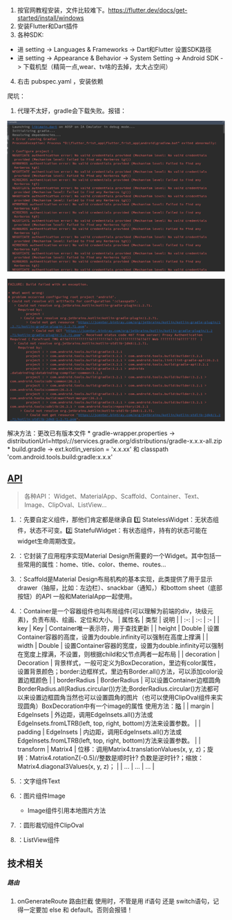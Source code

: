 1. 按官网教程安装，文件比较难下。https://flutter.dev/docs/get-started/install/windows
2. 安装Flutter和Dart插件
3. 各种SDK:
  * 进 setting -> Languages & Frameworks -> Dart和Flutter 设置SDK路径
  * 进 setting -> Appearance & Behavior -> System Setting -> Android SDK -> 下载机型（精简一点,wear、tv啥的去掉，太大占空间）

4. 右击 pubspec.yaml ，安装依赖
		



爬坑：
1. 代理不太好，gradle会下载失败。报错：
  <p align="center">
  <img src="https://github.com/jimwong666/FEstart/blob/master/knowledge/flutter/img/flutter_error_1.png" alt="flutter爬坑1">
  </p>
  <p align="center">
  <img src="https://github.com/jimwong666/FEstart/blob/master/knowledge/flutter/img/flutter_error_2.png" alt="flutter爬坑2">
  </p>
  解决方法：更改已有版本文件
  * gradle-wrapper.properties -> distributionUrl=https\://services.gradle.org/distributions/gradle-x.x.x-all.zip 
  * build.gradle -> ext.kotlin_version = 'x.x.xx' 和 classpath 'com.android.tools.build:gradle:x.x.x'


## [API](https://blog.csdn.net/u013600907/article/details/100098082 "flutter-API")
> 各种API： Widget、MaterialApp、Scaffold、Container、Text、Image、ClipOval、ListView...
1. <Widget>：先要自定义组件，那他们肯定都是继承自 1️⃣ StatelessWidget：无状态组件，状态不可变。2️⃣ StatefulWidget：有状态组件，持有的状态可能在widget生命周期改变。
2. <MaterialApp>：它封装了应用程序实现Material Design所需要的一个Widget。其中包括一些常用的属性：home、title、color、theme、routes...
3. <Scaffold>：Scaffold是Material Design布局机构的基本实现，此类提供了用于显示drawer（抽屉，比如：左边栏）、snackbar（通知，）和bottom sheet（底部按钮）的API 一般和MaterialApp一起使用。
4. <Container>：Container是一个容器组件也叫布局组件(可以理解为前端的div，块级元素)，负责布局、绘画、定位和大小。
    | 属性名 | 类型 | 说明 |
    | :-: | :-: | :- |
    | key | Key | Container唯一表示符，用于查找更新 |
    | height | Double | 设置Container容器的高度，设置为double.infinity可以强制在高度上撑满 |
    | width | Double | 设置Container容器的宽度，设置为double.infinity可以强制在宽度上撑满，不设置，则根据child和父节点两者一起布局 |
    | decoration | Decoration | 背景样式，一般可定义为BoxDecoration，里边有color属性，设置背景颜色；border:边框样式，里边有Border.all()方法，可以添加color设置边框颜色 |
    | borderRadius | BorderRadius | 可以设置Container边框圆角BorderRadius.all(Radius.circular())方法;BorderRadius.circular()方法都可以来设置边框圆角当然也可以设置圆角的图片（也可以使用ClipOval组件来实现圆角）BoxDecoration中有一个image的属性 使用方法：[略](https://blog.csdn.net/u013600907/article/details/100098082 "点击查看") |
    | margin | EdgeInsets | 外边距，调用EdgeInsets.all()方法或EdgeInsets.fromLTRB(left, top, right, bottom)方法来设置参数。 |
    | padding | EdgeInsets | 内边距，调用EdgeInsets.all()方法或EdgeInsets.fromLTRB(left, top, right, bottom)方法来设置参数。 |
    | transform | Matrix4 | 位移：调用Matrix4.translationValues(x, y, z)；旋转：Matrix4.rotationZ(-0.5)//整数是顺时针? 负数是逆时针?；缩放：Matrix4.diagonal3Values(x, y, z)； |
    | ... | ... | ... |

5. <Text>：文字组件Text
6. <Image>：图片组件Image
    * Image组件引用本地图片方法
7. <ClipOval>：圆形裁切组件ClipOval
8. <ListView>：ListView组件



## 技术相关

##### 路由

1. onGenerateRoute 路由拦截 使用时，不管是用 if语句 还是 switch语句，记得一定要加 else 和 default。否则会报错！